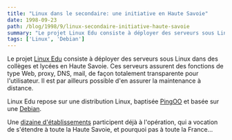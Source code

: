 ```yaml
---
title: "Linux dans le secondaire: une initiative en Haute Savoie"
date: 1998-09-23
path: /blog/1998/9/linux-secondaire-initiative-haute-savoie
summary: "Le projet Linux Edu consiste à déployer des serveurs sous Linux dans des collèges et lycées en Haute Savoie."
tags: ['Linux', 'Debian']
---
```


<P>
Le projet <A HREF="http://www.linuxedu.org/">Linux Edu</A> consiste
à déployer des serveurs sous Linux dans des collèges et lycées
en Haute Savoie. Ces serveurs assurent des fonctions de type
Web, proxy, DNS, mail, de façon totalement transparente pour l'utilisateur.
Il est par ailleurs possible d'en assurer la maintenance à distance.
</P>

<P>
Linux Edu repose sur une distribution Linux, baptisée
<A HREF="http://www.linuxedu.org/disping.html">PingOO</A> et
basée sur une <A HREF="http://www.debian.org/">Debian</A>.
</P>

<P>
Une <A HREF="http://www.linuxedu.org/etab.html">dizaine d'établissements</A>
participent déjà à l'opération, qui a vocation de s'étendre à toute
la Haute Savoie, et pourquoi pas à toute la France...
</P>


